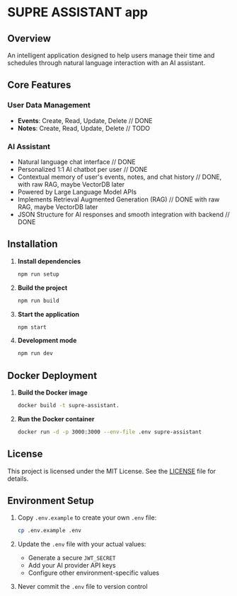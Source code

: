 # SUPRE ASSISTANT app

## Overview

An intelligent application designed to help users manage their time and schedules through natural language interaction with an AI assistant.

## Core Features

### User Data Management
- **Events**: Create, Read, Update, Delete // DONE
- **Notes**: Create, Read, Update, Delete // TODO

### AI Assistant
- Natural language chat interface // DONE
- Personalized 1:1 AI chatbot per user // DONE
- Contextual memory of user's events, notes, and chat history // DONE, with raw RAG, maybe VectorDB later
- Powered by Large Language Model APIs 
- Implements Retrieval Augmented Generation (RAG) // DONE with raw RAG, maybe VectorDB later
- JSON Structure for AI responses and smooth integration with backend // DONE

## Installation

1. **Install dependencies**
   ```bash
   npm run setup
   ```
2. **Build the project**
   ```bash
   npm run build
   ```

3. **Start the application**
   ```bash
   npm start
   ```

4. **Development mode**
   ```bash
   npm run dev
   ```

## Docker Deployment

1. **Build the Docker image**
   ```bash
   docker build -t supre-assistant.
   ```

2. **Run the Docker container**
   ```bash
   docker run -d -p 3000:3000 --env-file .env supre-assistant
   ```

## License

This project is licensed under the MIT License. See the [LICENSE](LICENSE) file for details.

## Environment Setup

1. Copy `.env.example` to create your own `.env` file:
   ```bash
   cp .env.example .env
   ```

2. Update the `.env` file with your actual values:
   - Generate a secure `JWT_SECRET`
   - Add your AI provider API keys
   - Configure other environment-specific values

3. Never commit the `.env` file to version control
